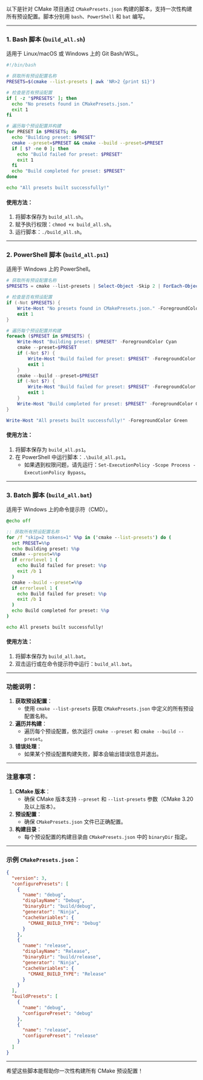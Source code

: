 以下是针对 CMake 项目通过 `CMakePresets.json` 构建的脚本，支持一次性构建所有预设配置。脚本分别用 `bash`、`PowerShell` 和 `bat` 编写。

---

### 1. **Bash 脚本 (`build_all.sh`)**  
适用于 Linux/macOS 或 Windows 上的 Git Bash/WSL。

```bash
#!/bin/bash

# 获取所有预设配置名称
PRESETS=$(cmake --list-presets | awk 'NR>2 {print $1}')

# 检查是否有预设配置
if [ -z "$PRESETS" ]; then
  echo "No presets found in CMakePresets.json."
  exit 1
fi

# 遍历每个预设配置并构建
for PRESET in $PRESETS; do
  echo "Building preset: $PRESET"
  cmake --preset=$PRESET && cmake --build --preset=$PRESET
  if [ $? -ne 0 ]; then
    echo "Build failed for preset: $PRESET"
    exit 1
  fi
  echo "Build completed for preset: $PRESET"
done

echo "All presets built successfully!"
```

#### 使用方法：
1. 将脚本保存为 `build_all.sh`。
2. 赋予执行权限：`chmod +x build_all.sh`。
3. 运行脚本：`./build_all.sh`。

---

### 2. **PowerShell 脚本 (`build_all.ps1`)**  
适用于 Windows 上的 PowerShell。

```powershell
# 获取所有预设配置名称
$PRESETS = cmake --list-presets | Select-Object -Skip 2 | ForEach-Object { $_.Split()[0] }

# 检查是否有预设配置
if (-Not $PRESETS) {
    Write-Host "No presets found in CMakePresets.json." -ForegroundColor Red
    exit 1
}

# 遍历每个预设配置并构建
foreach ($PRESET in $PRESETS) {
    Write-Host "Building preset: $PRESET" -ForegroundColor Cyan
    cmake --preset=$PRESET
    if (-Not $?) {
        Write-Host "Build failed for preset: $PRESET" -ForegroundColor Red
        exit 1
    }
    cmake --build --preset=$PRESET
    if (-Not $?) {
        Write-Host "Build failed for preset: $PRESET" -ForegroundColor Red
        exit 1
    }
    Write-Host "Build completed for preset: $PRESET" -ForegroundColor Green
}

Write-Host "All presets built successfully!" -ForegroundColor Green
```

#### 使用方法：
1. 将脚本保存为 `build_all.ps1`。
2. 在 PowerShell 中运行脚本：`.\build_all.ps1`。
   - 如果遇到权限问题，请先运行：`Set-ExecutionPolicy -Scope Process -ExecutionPolicy Bypass`。

---

### 3. **Batch 脚本 (`build_all.bat`)**  
适用于 Windows 上的命令提示符（CMD）。

```bat
@echo off

:: 获取所有预设配置名称
for /f "skip=2 tokens=1" %%p in ('cmake --list-presets') do (
  set PRESET=%%p
  echo Building preset: %%p
  cmake --preset=%%p
  if errorlevel 1 (
    echo Build failed for preset: %%p
    exit /b 1
  )
  cmake --build --preset=%%p
  if errorlevel 1 (
    echo Build failed for preset: %%p
    exit /b 1
  )
  echo Build completed for preset: %%p
)

echo All presets built successfully!
```

#### 使用方法：
1. 将脚本保存为 `build_all.bat`。
2. 双击运行或在命令提示符中运行：`build_all.bat`。

---

### 功能说明：
1. **获取预设配置**：
   - 使用 `cmake --list-presets` 获取 `CMakePresets.json` 中定义的所有预设配置名称。
2. **遍历并构建**：
   - 遍历每个预设配置，依次运行 `cmake --preset` 和 `cmake --build --preset`。
3. **错误处理**：
   - 如果某个预设配置构建失败，脚本会输出错误信息并退出。

---

### 注意事项：
1. **CMake 版本**：
   - 确保 CMake 版本支持 `--preset` 和 `--list-presets` 参数（CMake 3.20 及以上版本）。
2. **预设配置**：
   - 确保 `CMakePresets.json` 文件已正确配置。
3. **构建目录**：
   - 每个预设配置的构建目录由 `CMakePresets.json` 中的 `binaryDir` 指定。

---

### 示例 `CMakePresets.json`：
```json
{
  "version": 3,
  "configurePresets": [
    {
      "name": "debug",
      "displayName": "Debug",
      "binaryDir": "build/debug",
      "generator": "Ninja",
      "cacheVariables": {
        "CMAKE_BUILD_TYPE": "Debug"
      }
    },
    {
      "name": "release",
      "displayName": "Release",
      "binaryDir": "build/release",
      "generator": "Ninja",
      "cacheVariables": {
        "CMAKE_BUILD_TYPE": "Release"
      }
    }
  ],
  "buildPresets": [
    {
      "name": "debug",
      "configurePreset": "debug"
    },
    {
      "name": "release",
      "configurePreset": "release"
    }
  ]
}
```

---

希望这些脚本能帮助你一次性构建所有 CMake 预设配置！